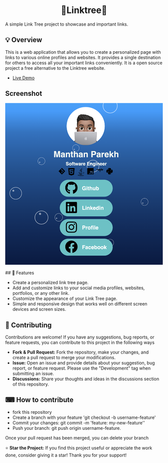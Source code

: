 <h1 align="center">🌲Linktree🌲</h1> 

A simple Link Tree project to showcase and important links.

## 💡 Overview 

This is a web application that allows you to create a personalized page with links to various online profiles and websites. It provides a single destination for others to access all your important links conveniently. It is a open source project a free alternative to the Linktree website. 
- [Live Demo](https://manthanparekh.github.io/linktree-clone/)

## Screenshot 

<p align="center">
    <img src="./img/Screenshot.png" alt="screenshot"/>
</p>
## 🚀️ Features 

- Create a personalized link tree page.
- Add and customize links to your social media profiles, websites, portfolios, or any other link. 
- Customize the appearance  of your Link Tree page. 
- Simple and responsive design that works well on different screen devices and screen sizes.

## 🤔 Contributing 
Contributions are welcome! If you have any suggestions, bug reports, or feature requests, you can contribute to this project in the following ways

- **Fork & Pull Request:** Fork the repository, make your changes, and create a pull request to merge your modifications.
- **Issue:** Open an issue and provide details about your suggestion, bug report, or feature request. Please use the "Development" tag when submitting an issue.
- **Discussions:** Share your thoughts and ideas in the discussions section of this repository.

## ⌨ How to contribute 
- fork this repository 
- Create a branch with your feature 'git checkout -b username-feature'
- Commit your changes: git commit -m 'feature: my-new-feature''
- Push your branch: git push origin username-feature. 

Once your pull request has been merged, you can delete your branch  

⭐️ **Star the Project:** If you find this project useful or appreciate the work done, consider giving it a star! Thank you for your support!
